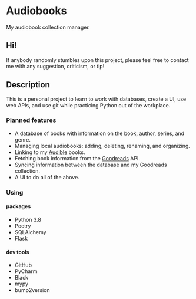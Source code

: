 # Audiobooks
My audiobook collection manager.

## Hi!
If anybody randomly stumbles upon this project, please feel free to contact me with any suggestion, criticism, or tip!

## Description
This is a personal project to learn to work with databases, create a UI, use web APIs, and use git while practicing
Python out of the workplace.

### Planned features
- A database of books with information on the book, author, series, and genre.
- Managing local audiobooks: adding, deleting, renaming, and organizing.
- Linking to my [Audible](https://audible.com) books.
- Fetching book information from the [Goodreads](https://goodreads.com) API.
- Syncing information between the database and my Goodreads collection.
- A UI to do all of the above.

### Using
#### packages
- Python 3.8
- Poetry
- SQLAlchemy
- Flask

#### dev tools
- GitHub
- PyCharm
- Black
- mypy
- bump2version
